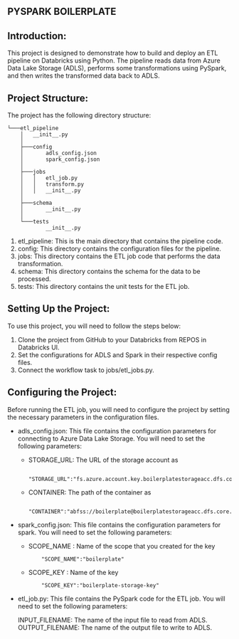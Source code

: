 ## PYSPARK BOILERPLATE

## Introduction:
This project is designed to demonstrate how to build and deploy an ETL pipeline on Databricks using Python. The pipeline reads data from Azure Data Lake Storage (ADLS), performs some transformations using PySpark, and then writes the transformed data back to ADLS.

## Project Structure:
The project has the following directory structure:

```
└───etl_pipeline
    │   __init__.py
    │
    ├───config
    │       adls_config.json
    │       spark_config.json
    │
    ├───jobs
    │   │   etl_job.py
    │   │   transform.py
    │   │   __init__.py
    │
    ├───schema
    │       __init__.py
    │
    └───tests
            __init__.py

```
1. etl_pipeline: This is the main directory that contains the pipeline code.
2. config: This directory contains the configuration files for the pipeline.
3. jobs: This directory contains the ETL job code that performs the data transformation.
4. schema: This directory contains the schema for the data to be processed.
5. tests: This directory contains the unit tests for the ETL job.

## Setting Up the Project:

To use this project, you will need to follow the steps below:

1. Clone the project from GitHub to your Databricks from REPOS in Databricks UI.
2. Set the configurations for ADLS and Spark in their respective config files.
3. Connect the workflow task to jobs/etl_jobs.py.


## Configuring the Project:
Before running the ETL job, you will need to configure the project by setting the necessary parameters in the configuration files.

* adls_config.json: This file contains the configuration parameters for connecting to Azure Data Lake Storage. You will need to set the following parameters:

    * STORAGE_URL: The URL of the storage account as 
        ```
            "STORAGE_URL":"fs.azure.account.key.boilerplatestorageacc.dfs.core.windows.net"
        ```
    * CONTAINER: The path of the container as 
        ```
            "CONTAINER":"abfss://boilerplate@boilerplatestorageacc.dfs.core.windows.net"
        ```
* spark_config.json: This file contains the configuration parameters for spark. You will need to set the following parameters:
    * SCOPE_NAME : Name of the scope that you created for the key
        ```
            "SCOPE_NAME":"boilerplate"
        ```
    * SCOPE_KEY : Name of the key
        ```
            "SCOPE_KEY":"boilerplate-storage-key"
        ```

* etl_job.py: This file contains the PySpark code for the ETL job. You will need to set the following parameters:

    INPUT_FILENAME: The name of the input file to read from ADLS.
    OUTPUT_FILENAME: The name of the output file to write to ADLS.